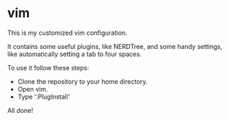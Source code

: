 # vim

This is my customized vim configuration.  

It contains some useful plugins, like NERDTree, and some handy settings, like automatically setting a tab to four spaces.

To use it follow these steps:

<ul>
  <li>Clone the repository to your home directory.
  <li>Open vim.
  <li>Type ':PlugInstall'
</ul>

All done!
